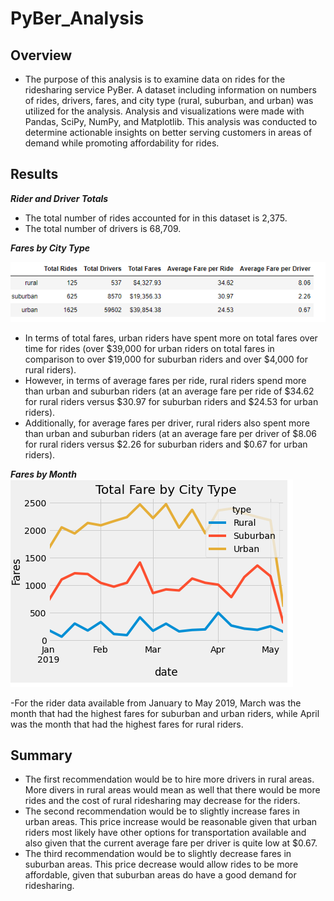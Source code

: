 # PyBer_Analysis
## Overview
-	The purpose of this analysis is to examine data on rides for the ridesharing service PyBer. A dataset including information on numbers of rides, drivers, fares, and city type (rural, suburban, and urban) was utilized for the analysis. Analysis and visualizations were made with Pandas, SciPy, NumPy, and Matplotlib. This analysis was conducted to determine actionable insights on better serving customers in areas of demand while promoting affordability for rides. 
  
## Results
***Rider and Driver Totals***
-	The total number of rides accounted for in this dataset is 2,375.
-	The total number of drivers is 68,709.

***Fares by City Type***

![image1](analysis/totals.png?raw=true "Title")

-	In terms of total fares, urban riders have spent more on total fares over time for rides (over $39,000  for urban riders on total fares in comparison to over $19,000 for suburban riders and over $4,000 for rural riders).
-	However, in terms of average fares per ride, rural riders spend more than urban and suburban riders (at an average fare per ride of $34.62 for rural riders versus $30.97 for suburban riders and $24.53 for urban riders).
-	Additionally, for average fares per driver, rural riders also spent more than urban and suburban riders (at an average fare per driver of $8.06 for rural riders versus $2.26 for suburban riders and $0.67 for urban riders).


***Fares by Month***
![image2](analysis/total_fare_city_type.png?raw=true "Title")

 -For the rider data available from January to May 2019, March was the month that had the highest fares for suburban and urban riders, while April was the month that had the highest fares for rural riders. 

## Summary
-	The first recommendation would be to hire more drivers in rural areas. More divers in rural areas would mean as well that there would be more rides and the cost of rural ridesharing may decrease for the riders.  
-	The second recommendation would be to slightly increase fares in urban areas. This price increase would be reasonable given that urban riders most likely have other options for transportation available and also given that the current average fare per driver is quite low at $0.67. 
-	The third recommendation would be to slightly decrease fares in suburban areas. This price decrease would allow rides to be more affordable, given that suburban areas do have a good demand for ridesharing. 
